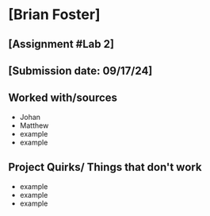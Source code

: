 # [Brian Foster]
## [Assignment #Lab 2]
## [Submission date: 09/17/24]
## Worked with/sources 
* Johan
* Matthew
* example
* example
## Project Quirks/ Things that don't work
* example
* example
* example
